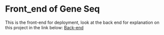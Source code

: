 # Front_end of Gene Seq
This is the front-end for deployment, look at the back end for explanation on this project in the link below:
[Back-end](https://github.com/liebapil/GeneSeq)